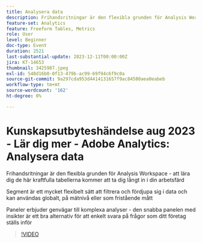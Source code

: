 ```yaml
---
title: Analysera data
description: Frihandsritningar är den flexibla grunden för Analysis Workspace - att lära känna de här kraftfulla tabellerna tar dig långt in i arbetsfärdenSegment är ett mycket flexibelt sätt att filtrera och gräva djupare in i data och kan användas globalt, på mätnivå eller användas som fristående mått. Paneler erbjuder genvägar till komplexa analyser - den snabba panelen med insikter är ett bra alternativ för att enkelt svara på frågor som ditt företag ställs inför
feature-set: Analytics
feature: Freeform Tables, Metrics
role: User
level: Beginner
doc-type: Event
duration: 2521
last-substantial-update: 2023-12-11T00:00:00Z
jira: KT-14653
thumbnail: 3425987.jpeg
exl-id: 548d16b0-0f13-479b-ac99-69f94c6f9c0a
source-git-commit: 9a297cda953d4414131657f9ac84580aea0eabeb
workflow-type: tm+mt
source-wordcount: '162'
ht-degree: 0%

---
```


# Kunskapsutbyteshändelse aug 2023 - Lär dig mer - Adobe Analytics: Analysera data

Frihandsritningar är den flexibla grunden för Analysis Workspace - att lära dig de här kraftfulla tabellerna kommer att ta dig långt in i din arbetsfärd

Segment är ett mycket flexibelt sätt att filtrera och fördjupa sig i data och kan användas globalt, på mätnivå eller som fristående mått

Paneler erbjuder genvägar till komplexa analyser - den snabba panelen med insikter är ett bra alternativ för att enkelt svara på frågor som ditt företag ställs inför

>[!VIDEO](https://video.tv.adobe.com/v/3425987/?learn=on)
